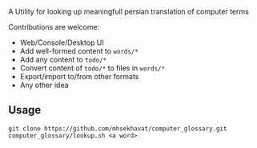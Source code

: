A Utility for looking up meaningfull persian translation of computer terms

Contributions are welcome:
* Web/Console/Desktop UI
* Add well-formed content to `words/*`
* Add any content to `todo/*`
* Convert content of `todo/*` to files in `words/*`
* Export/import to/from other formats
* Any other idea

## Usage
```
git clone https://github.com/mhsekhavat/computer_glossary.git
computer_glossary/lookup.sh <a word>
```